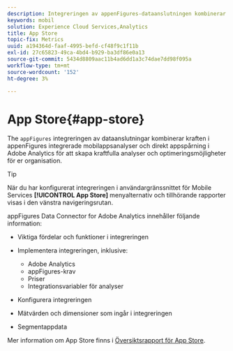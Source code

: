 ```yaml
---
description: Integreringen av appenFigures-dataanslutningen kombinerar kraften i AppFigures integrerade mobilappsanalyser och direkt appspårning i Adobe Analytics för att skapa kraftfulla analyser och optimeringsmöjligheter för er organisation.
keywords: mobil
solution: Experience Cloud Services,Analytics
title: App Store
topic-fix: Metrics
uuid: a194364d-faaf-4995-befd-cf48f9c1f11b
exl-id: 27c65823-49ca-4bd4-b929-ba3df86e0a13
source-git-commit: 5434d8809aac11b4ad6dd1a3c74dae7dd98f095a
workflow-type: tm+mt
source-wordcount: '152'
ht-degree: 3%

---
```


# App Store{#app-store}

The `appFigures` integreringen av dataanslutningar kombinerar kraften i appenFigures integrerade mobilappsanalyser och direkt appspårning i Adobe Analytics för att skapa kraftfulla analyser och optimeringsmöjligheter för er organisation.

>[!TIP]
>
>När du har konfigurerat integreringen i användargränssnittet för Mobile Services **[!UICONTROL App Store]** menyalternativ och tillhörande rapporter visas i den vänstra navigeringsrutan.

appFigures Data Connector for Adobe Analytics innehåller följande information:

* Viktiga fördelar och funktioner i integreringen
* Implementera integreringen, inklusive:

   * Adobe Analytics
   * appFigures-krav
   * Priser
   * Integrationsvariabler för analyser

* Konfigurera integreringen
* Mätvärden och dimensioner som ingår i integreringen
* Segmentappdata

Mer information om App Store finns i [Översiktsrapport för App Store](/help/using/usage/c-app-store-store-performance.md).
